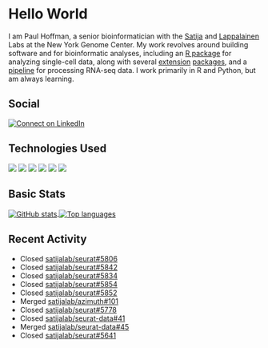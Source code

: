 
<!-- README.md is generated from README.Rmd. Please edit that file -->

# Hello World

I am Paul Hoffman, a senior bioinformatician with the
[Satija](https://satijalab.org) and [Lappalainen](https://tllab.org)
Labs at the New York Genome Center. My work revolves around building
software and for bioinformatic analyses, including an [R
package](https://github.com/satijalab/seurat) for analyzing single-cell
data, along with several
[extension](https://github.com/satijalab/seurat-data)
[packages](https://github.com/mojaveazure/seurat-disk), and a
[pipeline](https://github.com/LappalainenLab/RNApipeline) for processing
RNA-seq data. I work primarily in R and Python, but am always learning.

## Social

<!-- badges: start -->

[![Connect on
LinkedIn](https://img.shields.io/badge/--linkedin?label=LinkedIn&logo=LinkedIn&style=social)](https://www.linkedin.com/in/pauljhoffman)

<!-- badges: end -->

## Technologies Used

<!-- badges: start -->

![](https://img.shields.io/badge/r-%23276DC3.svg?&logo=r&logoColor=white)
![](https://img.shields.io/badge/python%20-%2314354C.svg?&logo=python&logoColor=white)
![](https://img.shields.io/badge/markdown-%23000000.svg?&logo=markdown&logoColor=white)
![](https://img.shields.io/badge/git%20-%23F05033.svg?&logo=git&logoColor=white)
![](https://img.shields.io/badge/github%20-%23121011.svg?&logo=github&logoColor=white)
![](https://img.shields.io/badge/docker%20-%230db7ed.svg?&logo=docker&logoColor=white)
<!-- ![](https://img.shields.io/badge/Google%20Cloud%20-%234285F4.svg?&logo=google-cloud&logoColor=white) -->
<!-- badges: end -->

## Basic Stats

<a href="https://github.com/anuraghazra/github-readme-stats">
<img align="center" src="https://github-readme-stats.vercel.app/api?username=mojaveazure&count_private=true&show_icons=true" alt="GitHub stats" />
</a> <a href="https://github.com/anuraghazra/github-readme-stats">
<img align="center" src="https://github-readme-stats.vercel.app/api/top-langs?username=mojaveazure&layout=compact" alt= "Top languages" />
</a>

## Recent Activity

-   Closed
    [satijalab/seurat#5806](https://github.com/satijalab/seurat/issues/5806)
-   Closed
    [satijalab/seurat#5842](https://github.com/satijalab/seurat/issues/5842)
-   Closed
    [satijalab/seurat#5834](https://github.com/satijalab/seurat/issues/5834)
-   Closed
    [satijalab/seurat#5854](https://github.com/satijalab/seurat/issues/5854)
-   Closed
    [satijalab/seurat#5852](https://github.com/satijalab/seurat/issues/5852)
-   Merged
    [satijalab/azimuth#101](https://github.com/satijalab/azimuth/pull/101)
-   Closed
    [satijalab/seurat#5778](https://github.com/satijalab/seurat/issues/5778)
-   Closed
    [satijalab/seurat-data#41](https://github.com/satijalab/seurat-data/issues/41)
-   Merged
    [satijalab/seurat-data#45](https://github.com/satijalab/seurat-data/pull/45)
-   Closed
    [satijalab/seurat#5641](https://github.com/satijalab/seurat/issues/5641)
